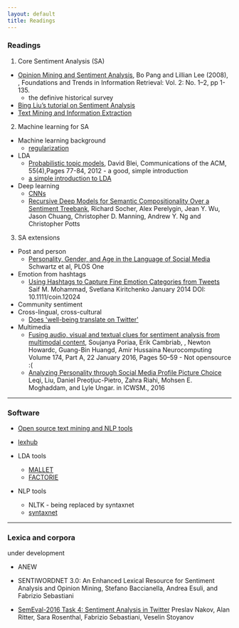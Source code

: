 ```yaml
---
layout: default
title: Readings
---
```

### Readings

1. Core Sentiment Analysis (SA)
- [Opinion Mining and Sentiment Analysis](http://www.cs.cornell.edu/home/llee/omsa/omsa.pdf), Bo Pang and Lillian Lee (2008), 
, Foundations and Trends in Information Retrieval: Vol. 2: No. 1–2, pp 1-135. 
  - the definive historical survey
- [Bing Liu’s tutorial on Sentiment Analysis](http://www.cs.uic.edu/~liub/FBS/Sentiment-Analysis-tutorial-AAAI-2011.pdf)
- [Text Mining and Information Extraction](http://www.slideshare.net/Cloud/sa2-text-mining-from-user-generated-content)

2. Machine learning for SA
- Machine learning background
  - [regularization](https://www.youtube.com/watch?v=nmHNXsDPPFQ)
- LDA
  - [Probabilistic topic models](https://www.cs.princeton.edu/~blei/papers/Blei2012.pdf), David Blei, Communications of the ACM, 55(4),Pages 77-84, 2012  - a good, simple introduction
  - [a simple introduction to LDA](http://tedunderwood.com/2012/04/07/topic-modeling-made-just-simple-enough/)
- Deep learning
  - [CNNs](http://deeplearning.net/tutorial/lenet.html)
  - [Recursive Deep Models for Semantic Compositionality Over a Sentiment Treebank](http://nlp.stanford.edu/~socherr/EMNLP2013_RNTN.pdf), Richard Socher, Alex Perelygin, Jean Y. Wu, Jason Chuang, Christopher D. Manning, Andrew Y. Ng and Christopher Potts

3. SA extensions
- Post and person
  - [Personality, Gender, and Age in the Language of Social Media](journals.plos.org/plosone/article?id=10.1371/journal.pone.0073791) Schwartz et al, PLOS One
- Emotion from hashtags
  - [Using Hashtags to Capture Fine Emotion Categories from Tweets](saifmohammad.com/WebDocs/hashtags-MK.pdf)   Saif M. Mohammad, Svetlana Kiritchenko  January 2014 DOI: 10.1111/coin.12024
- Community sentiment
- Cross-lingual, cross-cultural
  - [Does 'well-being translate on Twitter'](http://wwbp.org/papers/EMNLP_2016_Does_well_being_translate_on_Twitter.pdf)
- Multimedia
  - [Fusing audio, visual and textual clues for sentiment analysis from multimodal content](http://www.sciencedirect.com/science/article/pii/S0925231215011297), Soujanya Poriaa, Erik Cambriab, , Newton Howardc, Guang-Bin Huangd, Amir Hussaina Neurocomputing Volume 174, Part A, 22 January 2016, Pages 50–59 - Not opensource :(
  - [Analyzing Personality through Social Media Profile Picture Choice](http://sites.sas.upenn.edu/danielpr/files/persimages16icwsm.pdf) Leqi, Liu, Daniel Preoţiuc-Pietro, Zahra Riahi, Mohsen E. Moghaddam, and Lyle Ungar.  in ICWSM., 2016

------------------------------------------------------------------------

### Software

- [Open source text mining and NLP tools](https://alliance.seas.upenn.edu/~datamine/wiki/index.php?title=Text_Mining)
- [lexhub](http://lexhub.org)
- LDA tools
  - [MALLET](http://mallet.cs.umass.edu/topics.php)
  - [FACTORIE](http://factorie.cs.umass.edu/)

- NLP tools
  - NLTK - being replaced by syntaxnet
  - [syntaxnet](https://www.tensorflow.org/tutorials/syntaxnet/)

-------------------------------------------------------------------------

### Lexica and corpora

under development

- ANEW
- SENTIWORDNET 3.0: An Enhanced Lexical Resource for Sentiment Analysis and Opinion Mining, Stefano Baccianella, Andrea Esuli, and Fabrizio Sebastiani

- [SemEval-2016 Task 4: Sentiment Analysis in Twitter](http://anthology.aclweb.org/S/S16/S16-1001.pdf)
Preslav Nakov, Alan Ritter, Sara Rosenthal, Fabrizio Sebastiani, Veselin Stoyanov

